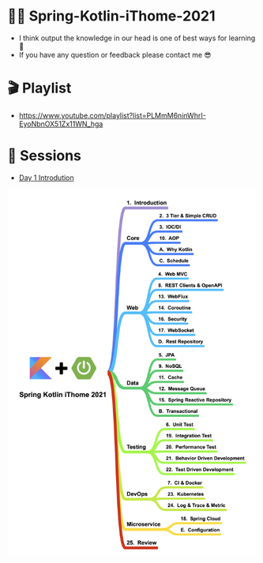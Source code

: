 # 🧑‍🏫 Spring-Kotlin-iThome-2021
* I think output the knowledge in our head is one of best ways for learning 📔 
* If you have any question or feedback please contact me 😎

# 🎬 Playlist
* https://www.youtube.com/playlist?list=PLMmM6ninWhrI-EyoNbnOX51Zx11WN_hga

# 📃 Sessions
* [Day 1 Introdution]()

![](https://raw.githubusercontent.com/b2etw/Spring-Kotlin-iThome-2021/main/images/Spring%20Kotlin%20iThome%202021%200819.png)
